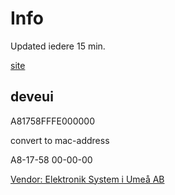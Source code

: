 # Info

Updated iedere 15 min.

[site](https://education.thingsflow.eu/IAQ/DeviceByQR?hashedname=eca9df7ec55140016fae53d010494251d521af678ef9b6e1febb55cd6f47732f#)

## deveui

A81758FFFE000000

convert to mac-address

A8-17-58 00-00-00

[Vendor: Elektronik System i Umeå AB](https://lora-alliance.org/alliance_member/elektroniksystem-i-umea-ab/)
